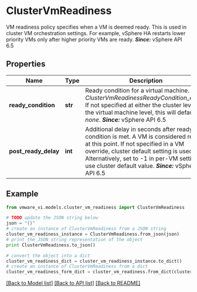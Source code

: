 # ClusterVmReadiness

VM readiness policy specifies when a VM is deemed ready.  This is used in cluster VM orchestration settings. For example, vSphere HA restarts lower priority VMs only after higher priority VMs are ready.  ***Since:*** vSphere API 6.5 

## Properties
Name | Type | Description | Notes
------------ | ------------- | ------------- | -------------
**ready_condition** | **str** | Ready condition for a virtual machine.  See *ClusterVmReadinessReadyCondition_enum*.  If not specified at either the cluster level or the virtual machine level, this will default to *none*.  ***Since:*** vSphere API 6.5  | [optional] 
**post_ready_delay** | **int** | Additional delay in seconds after ready condition is met.  A VM is considered ready at this point.  If not specified in a VM override, cluster default setting is used. Alternatively, set to -1 in per-VM setting to use cluster default value.  ***Since:*** vSphere API 6.5  | [optional] 

## Example

```python
from vmware_vi.models.cluster_vm_readiness import ClusterVmReadiness

# TODO update the JSON string below
json = "{}"
# create an instance of ClusterVmReadiness from a JSON string
cluster_vm_readiness_instance = ClusterVmReadiness.from_json(json)
# print the JSON string representation of the object
print ClusterVmReadiness.to_json()

# convert the object into a dict
cluster_vm_readiness_dict = cluster_vm_readiness_instance.to_dict()
# create an instance of ClusterVmReadiness from a dict
cluster_vm_readiness_form_dict = cluster_vm_readiness.from_dict(cluster_vm_readiness_dict)
```
[[Back to Model list]](../README.md#documentation-for-models) [[Back to API list]](../README.md#documentation-for-api-endpoints) [[Back to README]](../README.md)


